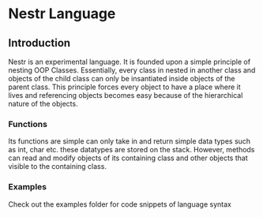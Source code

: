 # Nestr Language
## Introduction
Nestr is an experimental language. It is founded upon a simple principle of nesting OOP Classes. Essentially, every class in nested in another class and objects of the child class can only be insantiated inside objects of the parent class. This principle forces every object to have a place where it lives and referencing objects becomes easy because of the hierarchical nature of the objects. 

### Functions
Its functions are simple can only take in and return simple data types such as int, char etc. these datatypes are stored on the stack. However, methods can read and modify objects of its containing class and other objects that visible  to the containing class.

### Examples
Check out the examples folder for code snippets of language syntax
